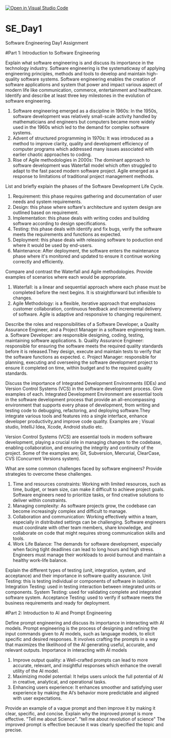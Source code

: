 [![Open in Visual Studio Code](https://classroom.github.com/assets/open-in-vscode-2e0aaae1b6195c2367325f4f02e2d04e9abb55f0b24a779b69b11b9e10269abc.svg)](https://classroom.github.com/online_ide?assignment_repo_id=15582618&assignment_repo_type=AssignmentRepo)
# SE_Day1
Software Engineering Day1 Assignment

#Part 1: Introduction to Software Engineering

Explain what software engineering is and discuss its importance in the technology industry.
Software engineering is the systematicway of applying engineering principles, methods and tools to develop and maintain high-quality software systems.
Software engineering enables the creation of software applications and system that power and impact various aspect of modern life like communication, commerce, entertainment and healthcare.
Identify and describe at least three key milestones in the evolution of software engineering.
1. Software engineering emerged as a discipline in 1960s: In the 1950s, software development was relatively small-scale activity handled by mathematicians and engineers but computers became more widely used in the 1960s which led to the demand for complex software systems.
2. Advent of structured programming in 1970s: It was introduced as a method to improve clarity, quality and development efficiency of computer programs which addressed many issues associated with earlier chaotic approaches to coding.
3. Rise of Agile methodologies in 2000s: The dominant approach to software development was Waterfall model which often struggled to adapt to the fast paced modern software project. Agile emerged as a response to limitations of traditional project management methods.

List and briefly explain the phases of the Software Development Life Cycle.
1. Requirement: this phase requires gathering and documentation of user needs and system requirements.
2. Design: this phase where softare's architecture and system design are outlined based on requirement.
3. Implementation: this phase deals with writing codes and building software according to design specifications.
4. Testing: this phase deals with identify and fix bugs, verify the software meets the requirements and functions as expected.
5. Deployment: this phase deals with releasing software to poduction end where it would be used by end-users.
6. Maintenance: After deployment, the software enters the maintenance phase where it's monitored and updated to ensure it continue working correctly and efficiently.

Compare and contrast the Waterfall and Agile methodologies. Provide examples of scenarios where each would be appropriate.
1. Waterfall: is a linear and sequential approach where each phase must be completed before the next begins. It is straightforward but inflexible to changes.
2. Agile Methodology: is a flexible, iterative approach that emphasizes customer collaboration, continuous feedback and incremental delivery of software. Agile is adaptive and responsive to changing requirement.

Describe the roles and responsibilities of a Software Developer, a Quality Assurance Engineer, and a Project Manager in a software engineering team.
a. Software Developer: are responsible designing, coding, testing, maintaining software applications.
b. Quality Assurance Engineer: responsible for ensuring the software meets the required quality standards before it is released.They design, execute and maintain tests to verify that the software functions as expected.
c. Project Manager: responsible for planning, executing and overseeing the software development project to ensure it completed on time, within budget and to the required quality standards.

Discuss the importance of Integrated Development Environments (IDEs) and Version Control Systems (VCS) in the software development process. Give examples of each.
Integrated Development Environment are essential tools in the software development process that provide an all-encompassing environment that supports every phase of development, from writing and testing code to debugging, refactoring, and deploying software.They integrate various tools and features into a single interface, enhance developer productivity,and improve code quality. Examples are ; Visual studio, IntelliJ Idea, Xcode, Android studio etc.

Version Control Systems (VCS) are essential tools in modern software development, playing a crucial role in managing changes to the codebase, enabling collaboration, and ensuring the integrity and continuity of the project. Some of the examples are; Git, Subversion, Mercurial, ClearCase, CVS (Concurrent Versions system).

What are some common challenges faced by software engineers? Provide strategies to overcome these challenges.
1. Time and resources constraints: Working with limited resources, such as time, budget, or team size, can make it difficult to achieve project goals. Software engineers need to prioritize tasks, or find creative solutions to deliver within constraints.
2. Managing complexity: As software projects grow, the codebase can become increasingly complex and difficult to manage.
3. Collaboration and communication: Working effectively within a team, especially in distributed settings can be challenging. Software engineers must coordinate with other team members, share knowledge, and collaborate on code that might requires strong communication skills and tools.
4. Work Life Balance: The demands for software development, especially when facing tight deadlines can lead to long hours and high stress. Engineers must manage their workloads to avoid burnout and maintain a healthy work-life balance.

Explain the different types of testing (unit, integration, system, and acceptance) and their importance in software quality assurance.
Unit Testing: this is testing individual or components of software in isolation. 
Integration Testing: used in testing interaction between integrated units or components.
System Testing: used for validating complete and integrated software system.
Acceptance Testing: used to verify if software meets the business requirements and ready for deployment.

#Part 2: Introduction to AI and Prompt Engineering


Define prompt engineering and discuss its importance in interacting with AI models.
Prompt engineering is the process of designing and refining the input commands given to AI models, such as language models, to elicit specific and desired responses. It involves crafting the prompts in a way that maximizes the likelihood of the AI generating useful, accurate, and relevant outputs. 
Importance in interacting with AI models
1. Improve output quality: a Well-crafted prompts can lead to more accurate, relevant, and insightful responses which enhance the overall utility of the AI model.
2. Maximizing model potential: It helps users unlock the full potential of AI in creative, analytical, and operational tasks.
3. Enhancing users experience: It enhances smoother and satisfying user experience by making the AI’s behavior more predictable and aligned with user expectations.

Provide an example of a vague prompt and then improve it by making it clear, specific, and concise. Explain why the improved prompt is more effective.
"Tell me about Science". 
"tell me about revolution of science"
The improved prompt is effective because it was clearly specified the topic and precise.
